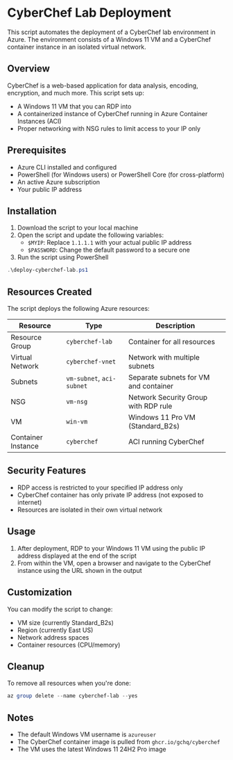 # CyberChef Lab Deployment

This script automates the deployment of a CyberChef lab environment in Azure. The environment consists of a Windows 11 VM and a CyberChef container instance in an isolated virtual network.

## Overview

CyberChef is a web-based application for data analysis, encoding, encryption, and much more. This script sets up:

- A Windows 11 VM that you can RDP into
- A containerized instance of CyberChef running in Azure Container Instances (ACI)
- Proper networking with NSG rules to limit access to your IP only

## Prerequisites

- Azure CLI installed and configured
- PowerShell (for Windows users) or PowerShell Core (for cross-platform)
- An active Azure subscription
- Your public IP address

## Installation

1. Download the script to your local machine
2. Open the script and update the following variables:
   - `$MYIP`: Replace `1.1.1.1` with your actual public IP address
   - `$PASSWORD`: Change the default password to a secure one
3. Run the script using PowerShell

```powershell
.\deploy-cyberchef-lab.ps1
```

## Resources Created

The script deploys the following Azure resources:

| Resource | Type | Description |
|----------|------|-------------|
| Resource Group | `cyberchef-lab` | Container for all resources |
| Virtual Network | `cyberchef-vnet` | Network with multiple subnets |
| Subnets | `vm-subnet`, `aci-subnet` | Separate subnets for VM and container |
| NSG | `vm-nsg` | Network Security Group with RDP rule |
| VM | `win-vm` | Windows 11 Pro VM (Standard_B2s) |
| Container Instance | `cyberchef` | ACI running CyberChef |

## Security Features

- RDP access is restricted to your specified IP address only
- CyberChef container has only private IP address (not exposed to internet)
- Resources are isolated in their own virtual network

## Usage

1. After deployment, RDP to your Windows 11 VM using the public IP address displayed at the end of the script
2. From within the VM, open a browser and navigate to the CyberChef instance using the URL shown in the output

## Customization

You can modify the script to change:
- VM size (currently Standard_B2s)
- Region (currently East US)
- Network address spaces
- Container resources (CPU/memory)

## Cleanup

To remove all resources when you're done:

```powershell
az group delete --name cyberchef-lab --yes
```

## Notes

- The default Windows VM username is `azureuser`
- The CyberChef container image is pulled from `ghcr.io/gchq/cyberchef`
- The VM uses the latest Windows 11 24H2 Pro image
